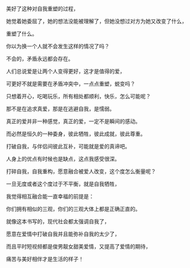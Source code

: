 美好了这种对自我重塑的过程，

她觉着她委屈了，她的想法没能被理解了，但她没想过对方为她又改变了什么，

重塑了什么。

你以为换一个人就不会发生这样的情况了吗？

不会的，矛盾永远都会存在。

人们总说爱是让两个人变得更好，这才是值得的爱，

可更好不就是需要在矛盾冲突中，一点点重塑，蜕变吗？

只想着开心，吃喝玩乐，所有相处都顺利，快乐，怎么可能呢？

那不是在追求真爱，那是在逃避自我，是懦弱。

真正的爱并非一种感觉，真正的爱，一定不是瞬间的感动。

而必然是恒久的一种委身，彼此牺牲，彼此成就，彼此尊重。

打破自我，与伴侣间彼此互补，可能就是爱的真谛吧。

人身上的优点有时候也是缺点，这点我感受很深。

打碎自我，自我重构，愿意融合被爱人改变，这个度怎么衡量呢？

一旦无度或者这个度过于不平衡，就是自我牺牲，

我觉得相互融合能一直幸福的前提是：

你们拥有相似的三观，你们的三观大体上都是正确正直的。

就像这本书写的，现代社会都太强调自我了，

愿意在爱情中打破自我并且能弥补自我的太少了，

而且平时短视频都是俊男靓女甜美爱情，又提高了爱情的期待，

痛苦与美好相伴才是生活的样子！